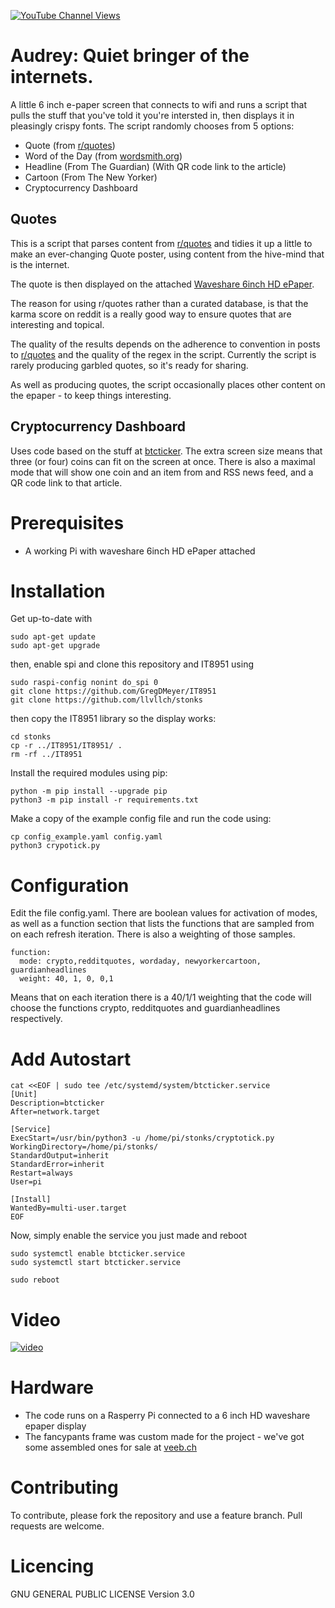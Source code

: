 [![YouTube Channel Views](https://img.shields.io/youtube/channel/views/UCz5BOU9J9pB_O0B8-rDjCWQ?label=YouTube&style=social)](https://www.youtube.com/channel/UCz5BOU9J9pB_O0B8-rDjCWQ)

# Audrey: Quiet bringer of the internets.

A little 6 inch e-paper screen that connects to wifi and runs a script that pulls the stuff that you've told it you're intersted in, then displays it in pleasingly crispy fonts. The script randomly chooses from 5 options:

- Quote (from [r/quotes](https://reddit.com/r/quotes))
- Word of the Day (from [wordsmith.org](https://wordsmith.org))
- Headline (From The Guardian) (With QR code link to the article)
- Cartoon (From The New Yorker)
- Cryptocurrency Dashboard

## Quotes

This is a script that parses content from [r/quotes](https://reddit.com/r/quotes) and tidies it up a little to make an ever-changing Quote poster, using content from the hive-mind that is the internet.

The quote is then displayed on the attached [Waveshare 6inch HD ePaper](https://www.waveshare.com/6inch-hd-e-paper-hat.htm).

The reason for using r/quotes rather than a curated database, is that the karma score on reddit is a really good way to ensure quotes that are interesting and topical. 

The quality of the results depends on the adherence to convention in posts to [r/quotes](https://reddit.com/r/quotes) and the quality of the regex in the script. Currently the script is rarely producing garbled quotes, so it's ready for sharing. 

As well as producing quotes, the script occasionally places other content on the epaper - to keep things interesting.

## Cryptocurrency Dashboard

Uses code based on the stuff at [btcticker](http://github.com/llvllch/btcticker). The extra screen size means that three (or four) coins can fit on the screen at once. There is also a maximal mode that will show one coin and an item from and RSS news feed, and a QR code link to that article.


# Prerequisites

- A working Pi with waveshare 6inch HD ePaper attached

# Installation

Get up-to-date with
    
    sudo apt-get update
    sudo apt-get upgrade

then, enable spi and clone this repository and IT8951 using

    sudo raspi-config nonint do_spi 0
    git clone https://github.com/GregDMeyer/IT8951
    git clone https://github.com/llvllch/stonks

then copy the IT8951 library so the display works:

    cd stonks
    cp -r ../IT8951/IT8951/ .
    rm -rf ../IT8951
    
Install the required modules using pip:

    python -m pip install --upgrade pip  
    python3 -m pip install -r requirements.txt

Make a copy of the example config file and run the code using:

    cp config_example.yaml config.yaml
    python3 crypotick.py
    
# Configuration

Edit the file config.yaml. There are boolean values for activation of modes, as well as a function section that lists the functions that are sampled from on each refresh iteration. There is also a weighting of those samples. 

```
function: 
  mode: crypto,redditquotes, wordaday, newyorkercartoon, guardianheadlines
  weight: 40, 1, 0, 0,1  
```
Means that on each iteration there is a 40/1/1 weighting that the code will choose the functions crypto, redditquotes and guardianheadlines respectively.

# Add Autostart


```
cat <<EOF | sudo tee /etc/systemd/system/btcticker.service
[Unit]
Description=btcticker
After=network.target

[Service]
ExecStart=/usr/bin/python3 -u /home/pi/stonks/cryptotick.py
WorkingDirectory=/home/pi/stonks/
StandardOutput=inherit
StandardError=inherit
Restart=always
User=pi

[Install]
WantedBy=multi-user.target
EOF
```
Now, simply enable the service you just made and reboot
```  
sudo systemctl enable btcticker.service
sudo systemctl start btcticker.service

sudo reboot
```

# Video

[![video](https://img.youtube.com/vi/-270Nn1V2hQ/0.jpg)](https://www.youtube.com/watch?v=Xv8eyp-LJJk)

# Hardware

- The code runs on a Rasperry Pi connected to a 6 inch HD waveshare epaper display
- The fancypants frame was custom made for the project - we've got some assembled ones for sale at [veeb.ch](https://www.veeb.ch/store/p/tickerxl)

# Contributing

To contribute, please fork the repository and use a feature branch. Pull requests are welcome.

# Licencing

GNU GENERAL PUBLIC LICENSE Version 3.0


